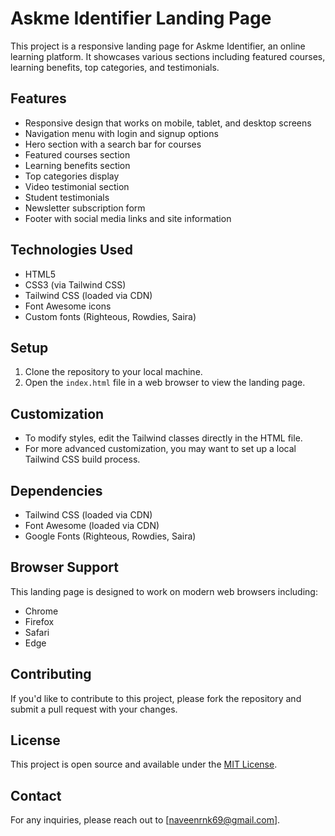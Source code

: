 
# Askme Identifier Landing Page

This project is a responsive landing page for Askme Identifier, an online learning platform. It showcases various sections including featured courses, learning benefits, top categories, and testimonials.

## Features

- Responsive design that works on mobile, tablet, and desktop screens
- Navigation menu with login and signup options
- Hero section with a search bar for courses
- Featured courses section
- Learning benefits section
- Top categories display
- Video testimonial section
- Student testimonials
- Newsletter subscription form
- Footer with social media links and site information

## Technologies Used

- HTML5
- CSS3 (via Tailwind CSS)
- Tailwind CSS (loaded via CDN)
- Font Awesome icons
- Custom fonts (Righteous, Rowdies, Saira)

## Setup

1. Clone the repository to your local machine.
2. Open the `index.html` file in a web browser to view the landing page.

## Customization

- To modify styles, edit the Tailwind classes directly in the HTML file.
- For more advanced customization, you may want to set up a local Tailwind CSS build process.

## Dependencies

- Tailwind CSS (loaded via CDN)
- Font Awesome (loaded via CDN)
- Google Fonts (Righteous, Rowdies, Saira)

## Browser Support

This landing page is designed to work on modern web browsers including:

- Chrome
- Firefox
- Safari
- Edge

## Contributing

If you'd like to contribute to this project, please fork the repository and submit a pull request with your changes.

## License

This project is open source and available under the [MIT License](LICENSE).

## Contact

For any inquiries, please reach out to [naveenrnk69@gmail.com].
